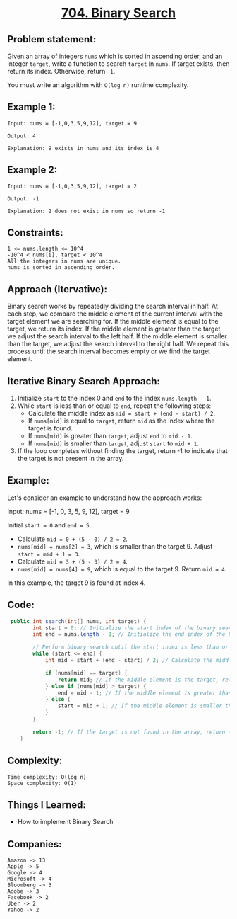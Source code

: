 
<h1 align="center"><a href="https://leetcode.com/problems/binary-search/" target="_blank">704. Binary Search</a></h1>

## Problem statement:
Given an array of integers `nums` which is sorted in ascending order, and an integer `target`, write a function to search `target` in `nums`. If target exists, then return its index. Otherwise, return `-1`.

You must write an algorithm with `O(log n)` runtime complexity.


## Example 1:

```
Input: nums = [-1,0,3,5,9,12], target = 9

Output: 4

Explanation: 9 exists in nums and its index is 4
```

## Example 2:

```
Input: nums = [-1,0,3,5,9,12], target = 2

Output: -1

Explanation: 2 does not exist in nums so return -1
```



## Constraints:

```
1 <= nums.length <= 10^4
-10^4 < nums[i], target < 10^4
All the integers in nums are unique.
nums is sorted in ascending order.
```


 

## Approach (Itervative):



Binary search works by repeatedly dividing the search interval in half. At each step, we compare the middle element of the current interval with the target element we are searching for. If the middle element is equal to the target, we return its index. If the middle element is greater than the target, we adjust the search interval to the left half. If the middle element is smaller than the target, we adjust the search interval to the right half. We repeat this process until the search interval becomes empty or we find the target element.

## Iterative Binary Search Approach:

1. Initialize `start` to the index 0 and `end` to the index `nums.length - 1`.
2. While `start` is less than or equal to `end`, repeat the following steps:
   - Calculate the middle index as `mid = start + (end - start) / 2`.
   - If `nums[mid]` is equal to `target`, return `mid` as the index where the target is found.
   - If `nums[mid]` is greater than `target`, adjust `end` to `mid - 1`.
   - If `nums[mid]` is smaller than `target`, adjust `start` to `mid + 1`.
3. If the loop completes without finding the target, return -1 to indicate that the target is not present in the array.

## Example:

Let's consider an example to understand how the approach works:

Input: nums = [-1, 0, 3, 5, 9, 12], target = 9

Initial `start = 0` and `end = 5`.

- Calculate `mid = 0 + (5 - 0) / 2 = 2`.
- `nums[mid] = nums[2] = 3`, which is smaller than the target 9. Adjust `start = mid + 1 = 3`.
- Calculate `mid = 3 + (5 - 3) / 2 = 4`.
- `nums[mid] = nums[4] = 9`, which is equal to the target 9. Return `mid = 4`.

In this example, the target 9 is found at index 4.





## Code: 

```java
 public int search(int[] nums, int target) {
        int start = 0; // Initialize the start index of the binary search range
        int end = nums.length - 1; // Initialize the end index of the binary search range

        // Perform binary search until the start index is less than or equal to the end index
        while (start <= end) {
            int mid = start + (end - start) / 2; // Calculate the middle index

            if (nums[mid] == target) {
                return mid; // If the middle element is the target, return its index
            } else if (nums[mid] > target) {
                end = mid - 1; // If the middle element is greater than the target, adjust the end index
            } else {
                start = mid + 1; // If the middle element is smaller than the target, adjust the start index
            }
        }

        return -1; // If the target is not found in the array, return -1
    }
```







## Complexity:

```
Time complexity: O(log n)
Space complexity: O(1)
```

## Things I Learned:

- How to implement Binary Search
  


## Companies:

```
Amazon -> 13
Apple -> 5
Google -> 4
Microsoft -> 4
Bloomberg -> 3
Adobe -> 3
Facebook -> 2
Uber -> 2
Yahoo -> 2
```





